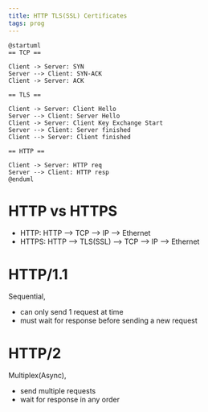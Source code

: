 ```yaml
---
title: HTTP TLS(SSL) Certificates 
tags: prog
---
```


```plantuml
@startuml
== TCP ==

Client -> Server: SYN
Server --> Client: SYN-ACK
Client -> Server: ACK

== TLS ==

Client -> Server: Client Hello
Server --> Client: Server Hello
Client -> Server: Client Key Exchange Start
Server --> Client: Server finished
Client --> Server: Client finished

== HTTP ==

Client -> Server: HTTP req
Server --> Client: HTTP resp
@enduml
```

# HTTP vs HTTPS

* HTTP: HTTP --> TCP --> IP --> Ethernet  
* HTTPS: HTTP --> TLS(SSL) --> TCP --> IP --> Ethernet

# HTTP/1.1 

Sequential, 

  * can only send 1 request at time
  * must wait for response before sending a new request

# HTTP/2

Multiplex(Async), 

  * send multiple requests
  * wait for response in any order